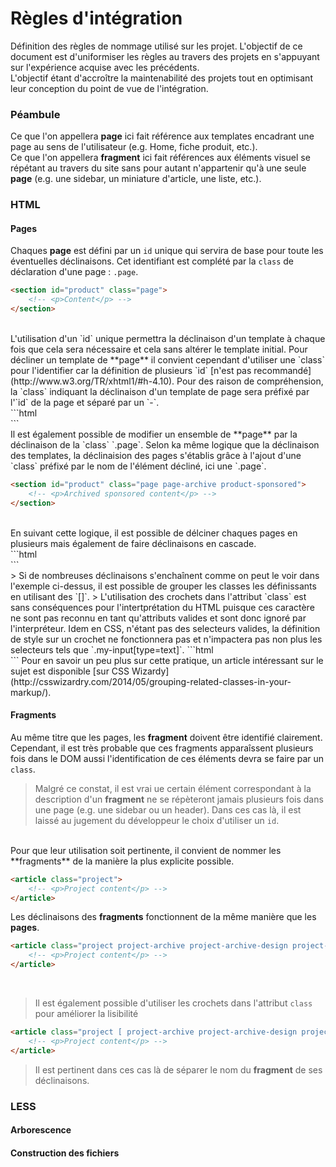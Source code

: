 # Règles d'intégration
Définition des règles de nommage utilisé sur les projet. L'objectif de ce document est d'uniformiser les règles au travers des projets en s'appuyant sur l'expérience acquise avec les précédents.  
L'objectif étant d'accroître la maintenabilité des projets tout en optimisant leur conception du point de vue de l'intégration.

### Péambule

Ce que l'on appellera **page** ici fait référence aux templates encadrant une page au sens de l'utilisateur (e.g. Home, fiche produit, etc.).  
Ce que l'on appellera **fragment** ici fait références aux éléments visuel se répétant au travers du site sans pour autant n'appartenir qu'à une seule **page** (e.g. une sidebar, un miniature d'article, une liste, etc.).

### HTML

#### Pages


Chaques **page** est défini par un `id` unique qui servira de base pour toute les éventuelles déclinaisons. Cet identifiant est complété par la `class` de déclaration d'une page : `.page`.
<br>
```html
<section id="product" class="page">
    <!-- <p>Content</p> -->
</section>
```
<br>
L'utilisation d'un `id` unique permettra la déclinaison d'un template à chaque fois que cela sera nécessaire et cela sans altérer le template initial. Pour décliner un template de **page** il convient cependant d'utiliser une `class` pour l'identifier car la définition de plusieurs `id` [n'est pas recommandé](http://www.w3.org/TR/xhtml1/#h-4.10).  
Pour des raison de compréhension, la `class` indiquant la déclinaison d'un template de page sera préfixé par l'`id` de la page et séparé par un `-`.
<br>
```html
<section id="product" class="page product-sponsored">
    <!-- <p>Sponsored content</p> -->
</section>
```
<br>
Il est également possible de modifier un ensemble de **page** par la déclinaison de la `class` `.page`. Selon ka même logique que la déclinaison des templates, la déclinaision des pages s'établis grâce à l'ajout d'une `class` préfixé par le nom de l'élément décliné, ici une `.page`.

```html
<section id="product" class="page page-archive product-sponsored">
    <!-- <p>Archived sponsored content</p> -->
</section>
```
<br>
En suivant cette logique, il est possible de délciner chaques pages en plusieurs mais également de faire déclinaisons en cascade.
<br>
```html
<section id="product" class="page page-archive page-archive-2015 page-archive-2015-article  product-sponsored product-sponsored-dior product-sponsored-dior-shoe">
    <!-- <p>Content</p> -->
</section>
```
<br>
> Si de nombreuses déclinaisons s'enchaînent comme on peut le voir dans l'exemple ci-dessus, il est possible de grouper les classes les définissants en utilisant des `[]`.  
> L'utilisation des crochets dans l'attribut `class` est sans conséquences pour l'intertprétation du HTML puisque ces caractère ne sont pas reconnu en tant qu'attributs valides et sont donc ignoré par l'interpréteur. Idem en CSS, n'étant pas des selecteurs valides, la définition de style sur un crochet ne fonctionnera pas et n'impactera pas non plus les selecteurs tels que `.my-input[type=text]`.  
```html
<section id="product" class="[ page page-archive page-archive-2015 page-archive-2015-article ] [ product-sponsored product-sponsored-dior product-sponsored-dior-shoe ]">
    <!-- <p>Content</p> -->
</section>
```  
Pour en savoir un peu plus sur cette pratique, un article intéressant sur le sujet est disponible [sur CSS Wizardy](http://csswizardry.com/2014/05/grouping-related-classes-in-your-markup/).

#### Fragments

Au même titre que les pages, les **fragment** doivent être identifié clairement. Cependant, il est très probable que ces fragments apparaîssent plusieurs fois dans le DOM aussi l'identification de ces éléments devra se faire par un `class`.
<br>
> Malgré ce constat, il est vrai ue certain élément correspondant à la description d'un **fragment** ne se répèteront jamais plusieurs fois dans une page (e.g. une sidebar ou un header). Dans ces cas là, il est laissé au jugement du développeur le choix d'utiliser un `id`.

<br>
Pour que leur utilisation soit pertinente, il convient de nommer les **fragments** de la manière la plus explicite possible.


```html
<article class="project">
    <!-- <p>Project content</p> -->
</article>
```  

Les déclinaisons des **fragments** fonctionnent de la même manière que les **pages**.


```html
<article class="project project-archive project-archive-design project-archive-design-external">
    <!-- <p>Project content</p> -->
</article>
```

<br>

> Il est également possible d'utiliser les crochets dans l'attribut `class` pour améliorer la lisibilité    
```html
<article class="project [ project-archive project-archive-design project-archive-design-external ] ">
    <!-- <p>Project content</p> -->
</article>
```  
> Il est pertinent dans ces cas là de séparer le nom du **fragment** de ses déclinaisons.

### LESS

#### Arborescence
#### Construction des fichiers





















